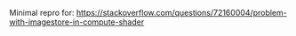 Minimal repro for: https://stackoverflow.com/questions/72160004/problem-with-imagestore-in-compute-shader
